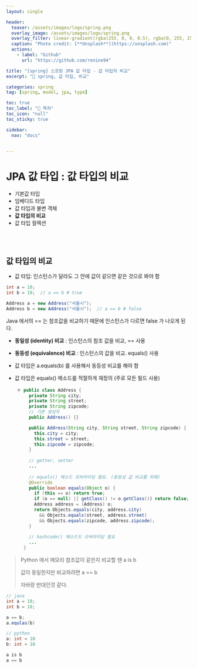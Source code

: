 ```yaml
---
layout: single

header:
  teaser: /assets/images/logo/spring.png
  overlay_image: /assets/images/logo/spring.png
  overlay_filter: linear-gradient(rgba(255, 0, 0, 0.5), rgba(0, 255, 255, 0.5))
  caption: "Photo credit: [**Unsplash**](https://unsplash.com)"
  actions:
    - label: "Github"
      url: "https://github.com/renine94"

title: "[spring] 스프링 JPA 값 타입 - 값 타입의 비교"
excerpt: "🚀 spring, 값 타입, 비교"

categories: spring
tag: [spring, model, jpa, type]

toc: true
toc_label: "📕 목차"
toc_icon: "null"
toc_sticky: true

sidebar:
  nav: "docs"


---
```


# JPA 값 타입 : 값 타입의 비교

- 기본값 타입
- 임베디드 타입
- 값 타입과 불변 객체
- **값 타입의 비교**
- 값 타입 컬렉션

<br><br>

## 값 타입의 비교

- 값 타입: 인스턴스가 달라도 그 안에 값이 같으면 같은 것으로 봐야 함

```java
int a = 10;
int b = 10;  // a == b # true

Address a = new Address("서울시");
Address b = new Address("서울시");  // a == b # false
```

Java 에서의 == 는 참조값을 비교하기 때문에 인스턴스가 다르면 false 가 나오게 된다.



- **동일성 (identity) 비교** : 인스턴스의 참조 값을 비교, == 사용

- **동등성 (equivalence) 비교** : 인스턴스의 값을 비교. equals()  사용

- 값 타입은 a.equals(b) 를 사용해서 동등성 비교를 해야 함

- 값 타입은 equals() 메소드를 적절하게 재정의 (주로 모든 필드 사용)

  - ```java
    public class Address {
      private String city;
      private String street;
      private String zipcode;
      // 기본 생성자
      public Address() {}
    
      public Address(String city, String street, String zipcode) {
        this.city = city;
        this.street = street;
        this.zipcode = zipcode;
      }
      
      // getter, setter 
      ...
        
      // equals() 메소드 오버라이딩 필요. (동등성 값 비교를 위해)
      @Override
      public boolean equals(Object o) {
        if (this == o) return true;
        if (o == null) || getClass() != o.getClass()) return false;
        Address address = (Address) o;
        return Objects.equals(city, address.city)
          && Objects.equals(street, address.street)
          && Objects.equals(zipcode, address.zipcode);
      }
      
      // hashcode() 메소드도 오버라이딩 필요
      ...
    }
    ```



> Python 에서 메모리 참조값이 같은지 비교할 땐  a is b
>
> 값이 동일한지만 비교하려면  a == b
>
> 자바랑 반대인것 같다.



```java
// java
int a = 10;
int b = 10;

a == b;
a.equlas(b)

// python
a: int = 10
b: int = 10

a is b
a == b
```

























